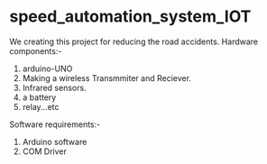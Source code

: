 # speed_automation_system_IOT

We creating this project for reducing the road accidents.
Hardware components:-
1) arduino-UNO
2) Making a wireless Transmmiter and Reciever.
3) Infrared sensors.
4) a battery
5) relay...etc

Software requirements:-
1) Arduino software
2) COM Driver
